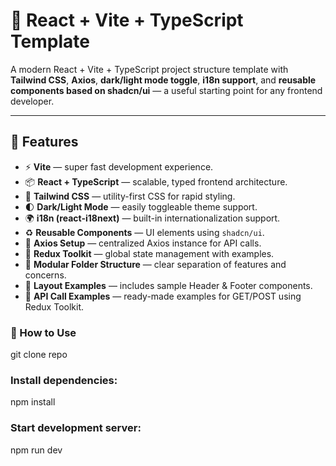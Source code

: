 # 🧩 React + Vite + TypeScript Template

A modern React + Vite + TypeScript project structure template with **Tailwind CSS**, **Axios**, **dark/light mode toggle**, **i18n support**, and **reusable components based on shadcn/ui** — a useful starting point for any frontend developer.

---

## 🚀 Features

- ⚡ **Vite** — super fast development experience.
- 📦 **React + TypeScript** — scalable, typed frontend architecture.
- 🎨 **Tailwind CSS** — utility-first CSS for rapid styling.
- 🌓 **Dark/Light Mode** — easily toggleable theme support.
- 🌍 **i18n (react-i18next)** — built-in internationalization support.
- ♻️ **Reusable Components** — UI elements using `shadcn/ui`.
- 🔌 **Axios Setup** — centralized Axios instance for API calls.
- 🧠 **Redux Toolkit** — global state management with examples.
- 📁 **Modular Folder Structure** — clear separation of features and concerns.
- 🧱 **Layout Examples** — includes sample Header & Footer components.
- 🔄 **API Call Examples** — ready-made examples for GET/POST using Redux Toolkit.

### 🧪 How to Use

git clone repo

### Install dependencies:

npm install

### Start development server:

npm run dev
